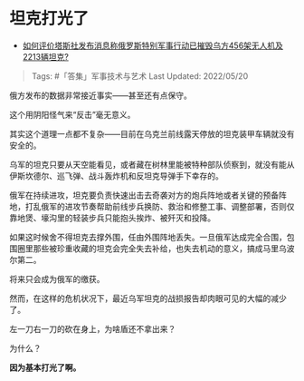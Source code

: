 # 坦克打光了

- [如何评价塔斯社发布消息称俄罗斯特别军事行动已摧毁乌方456架无人机及2213辆坦克?](https://www.zhihu.com/question/528292693/answer/2494350611)

>Tags: #「答集」军事技术与艺术 
>Last Updated: 2022/05/20

俄方发布的数据非常接近事实——甚至还有点保守。

这个用阴阳怪气来“反击”毫无意义。

其实这个道理一点都不复杂——目前在乌克兰前线露天停放的坦克装甲车辆就没有安全的。

乌军的坦克只要从天空能看见，或者藏在树林里能被特种部队侦察到，就没有能从伊斯坎德尔、巡飞弹、战斗轰炸机和反坦克导弹手下幸存的。

俄军在持续进攻，坦克要负责快速出击去奇袭对方的炮兵阵地或者关键的预备阵地，打乱俄军的进攻节奏帮助前线步兵换防、救治和修整工事、调整部署，否则仅靠地煲、壕沟里的轻装步兵只能抱头挨炸、被歼灭和投降。

如果这时候舍不得坦克去撑外围，任由外围阵地丢失。一旦俄军达成完全合围，包围圈里那些被珍重收藏的坦克会完全失去补给，也失去机动的意义，搞成马里乌波尔第二。

将来只会成为俄军的缴获。

然而，在这样的危机状况下，最近乌军坦克的战损报告却肉眼可见的大幅的减少了。

左一刀右一刀的砍在身上，为啥盾还不拿出来？

  

为什么？

**因为基本打光了啊。**
